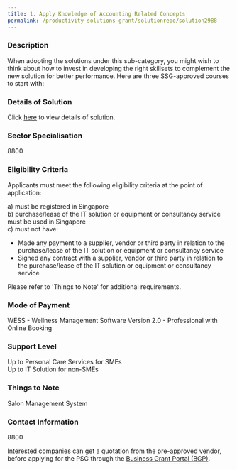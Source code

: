 ```yaml
---
title: 1. Apply Knowledge of Accounting Related Concepts
permalink: /productivity-solutions-grant/solutionrepo/solution2988
---
```


### Description

When adopting the solutions under this sub-category, you might wish to think about how to invest in developing the right skillsets to complement the new solution for better performance. Here are three SSG-approved courses to start with:

### Details of Solution

Click <a href='Refine Solutions Pte Ltd' target='_blank' rel='noopener'>here</a> to view details of solution.

### Sector Specialisation

 8800 

### Eligibility Criteria

Applicants must meet the following eligibility criteria at the point of application:

a) must be registered in Singapore <br>
b) purchase/lease of the IT solution or equipment or consultancy service must be used in Singapore <br>
c) must not have:
- Made any payment to a supplier, vendor or third party in relation to the purchase/lease of the IT solution or equipment or consultancy service
- Signed any contract with a supplier, vendor or third party in relation to the purchase/lease of the IT solution or equipment or consultancy service

Please refer to 'Things to Note' for additional requirements.

### Mode of Payment
WESS - Wellness Management Software Version 2.0 - Professional with Online Booking

### Support Level
Up to Personal Care Services for SMEs <br>
Up to IT Solution for non-SMEs

### Things to Note
Salon Management System

### Contact Information
8800

Interested companies can get a quotation from the pre-approved vendor, before applying for the PSG through the <a target='_blank' rel='noopener' href='https://www.businessgrants.gov.sg/'>Business Grant Portal (BGP)</a>.
